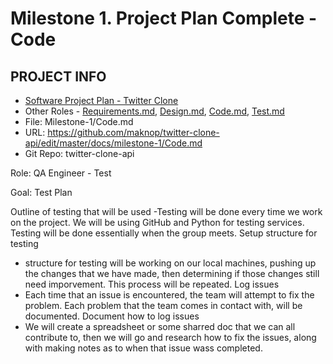 # Milestone 1. Project Plan Complete - Code

## PROJECT INFO
- [Software Project Plan - Twitter Clone](https://github.com/maknop/twitter-clone-api)
- Other Roles - [Requirements.md](https://github.com/maknop/twitter-clone-api/blob/master/docs/milestone-1/Requirements.md), 
                [Design.md](https://github.com/maknop/twitter-clone-api/blob/master/docs/milestone-1/Design.md), 
                [Code.md](https://github.com/maknop/twitter-clone-api/edit/master/docs/milestone-1/Code.md), 
                [Test.md](https://github.com/maknop/twitter-clone-api/blob/master/docs/milestone-1/Test.md)
- File: Milestone-1/Code.md
- URL: https://github.com/maknop/twitter-clone-api/edit/master/docs/milestone-1/Code.md
- Git Repo: twitter-clone-api


Role: QA Engineer - Test

Goal: Test Plan

Outline of testing that will be used
-Testing will be done every time we work on the project. We will be using GitHub and Python for testing services. Testing will be done essentially when the group meets. 
Setup structure for testing
- structure for testing will be working on our local machines, pushing up the changes that we have made, then determining if those changes still need imporvement. This process will be repeated. 
Log issues
- Each time that an issue is encountered, the team will attempt to fix the problem. Each problem that the team comes in contact with, will be documented. 
Document how to log issues
- We will create a spreadsheet or some sharred doc that we can all contribute to, then we will go and research how to fix the issues, along with making notes as to when that issue wass completed. 
